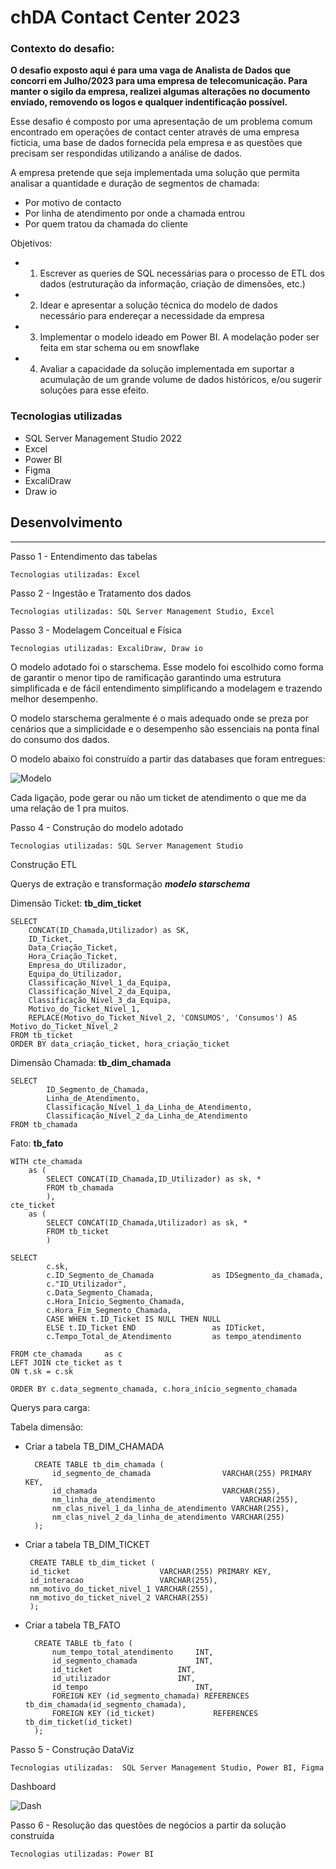 # chDA Contact Center 2023

### Contexto do desafio:

**O desafio exposto aqui é para uma vaga de Analista de Dados que concorri em Julho/2023 para uma empresa de telecomunicação. Para manter o sigilo da empresa, realizei algumas alterações no documento enviado, removendo os logos e qualquer indentificação possível.** 

Esse desafio é composto por uma apresentação de um problema comum encontrado em operações de contact center através de uma empresa ficticia, uma base de dados fornecida pela empresa e as questões que precisam ser respondidas utilizando a análise de dados.

A empresa pretende que seja implementada uma solução que permita analisar a quantidade e duração de segmentos de chamada:
 - Por motivo de contacto
 - Por linha de atendimento por onde a chamada entrou	
 - Por quem tratou da chamada do cliente

Objetivos:
- 1.	Escrever as queries de SQL necessárias para o processo de ETL dos dados (estruturação da informação, criação de dimensões, etc.)
- 2.	Idear e apresentar a solução técnica do modelo de dados necessário para endereçar a necessidade da empresa
- 3.	Implementar o modelo ideado em Power BI. A modelação poder ser feita em star schema ou em snowflake
- 4.	Avaliar a capacidade da solução implementada em suportar a acumulação de um grande volume de dados históricos, e/ou sugerir soluções para esse efeito.


### Tecnologias utilizadas

 - SQL Server Management Studio 2022
 - Excel
 - Power BI
 - Figma
 - ExcaliDraw
 - Draw io




## Desenvolvimento
___________________________________________

Passo 1 - Entendimento das tabelas

    Tecnologias utilizadas: Excel

Passo 2 - Ingestão e Tratamento dos dados

    Tecnologias utilizadas: SQL Server Management Studio, Excel

Passo 3 - Modelagem Conceitual e Física

    Tecnologias utilizadas: ExcaliDraw, Draw io

O modelo adotado foi o starschema. Esse modelo  foi escolhido como forma de garantir o menor tipo de ramificação garantindo uma estrutura simplificada e de fácil entendimento simplificando a modelagem e trazendo melhor desempenho. 

O modelo starschema geralmente é o mais adequado onde se preza por cenários que a simplicidade e o desempenho são essenciais na ponta final do consumo dos dados.

O modelo abaixo foi construído a partir das databases que foram entregues:

![Modelo](https://github.com/vicsfran/chDA-Contact-Center-2023/blob/b167a485948d2dff7019aff639f58a5823112824/Assets/STARSCHEMA%20-%20Modelo%20L%C3%B3gico.png)

Cada ligação, pode gerar ou não um ticket de atendimento o que me da uma relação de 1 pra muitos.


Passo 4 - Construção do modelo adotado

    Tecnologias utilizadas: SQL Server Management Studio

Construção ETL

  Querys de extração e transformação *__modelo starschema__*

Dimensão Ticket: **tb_dim_ticket**

    SELECT  
        CONCAT(ID_Chamada,Utilizador) as SK,
        ID_Ticket,
        Data_Criação_Ticket,
        Hora_Criação_Ticket,
        Empresa_do_Utilizador,
        Equipa_do_Utilizador,
        Classificação_Nível_1_da_Equipa,
        Classificação_Nível_2_da_Equipa,
        Classificação_Nível_3_da_Equipa,
        Motivo_do_Ticket_Nível_1,
        REPLACE(Motivo_do_Ticket_Nível_2, 'CONSUMOS', 'Consumos') AS Motivo_do_Ticket_Nível_2 
    FROM tb_ticket
    ORDER BY data_criação_ticket, hora_criação_ticket

Dimensão Chamada: **tb_dim_chamada**

    SELECT
            ID_Segmento_de_Chamada,
            Linha_de_Atendimento,
            Classificação_Nível_1_da_Linha_de_Atendimento,
            Classificação_Nível_2_da_Linha_de_Atendimento
    FROM tb_chamada

Fato: **tb_fato**

    WITH cte_chamada 
	    as (
		    SELECT CONCAT(ID_Chamada,ID_Utilizador) as sk, *
		    FROM tb_chamada
		    ),
    cte_ticket
	    as (
		    SELECT CONCAT(ID_Chamada,Utilizador) as sk, *
		    FROM tb_ticket
		    )
		
    SELECT  
		    c.sk,
		    c.ID_Segmento_de_Chamada             as IDSegmento_da_chamada,
		    c."ID_Utilizador",
		    c.Data_Segmento_Chamada,
		    c.Hora_Início_Segmento_Chamada,
		    c.Hora_Fim_Segmento_Chamada,
		    CASE WHEN t.ID_Ticket IS NULL THEN NULL	   
            ELSE t.ID_Ticket END                 as IDTicket,
		    c.Tempo_Total_de_Atendimento		 as tempo_atendimento

    FROM cte_chamada     as c
    LEFT JOIN cte_ticket as t
    ON t.sk = c.sk

    ORDER BY c.data_segmento_chamada, c.hora_início_segmento_chamada


Querys para carga:

Tabela dimensão:

- Criar a tabela TB_DIM_CHAMADA
    
        CREATE TABLE tb_dim_chamada (
            id_segmento_de_chamada 				  VARCHAR(255) PRIMARY KEY,
            id_chamada 							  VARCHAR(255),
            nm_linha_de_atendimento 				  VARCHAR(255),
            nm_clas_nivel_1_da_linha_de_atendimento VARCHAR(255),
            nm_clas_nivel_2_da_linha_de_atendimento VARCHAR(255)
	    );

 - Criar a tabela TB_DIM_TICKET

        CREATE TABLE tb_dim_ticket (
	    id_ticket 					 VARCHAR(255) PRIMARY KEY,
	    id_interacao 			     VARCHAR(255),
	    nm_motivo_do_ticket_nivel_1 VARCHAR(255),
	    nm_motivo_do_ticket_nivel_2 VARCHAR(255)
	    );
	

- Criar a tabela TB_FATO

        CREATE TABLE tb_fato (
            num_tempo_total_atendimento 	INT,
            id_segmento_chamada 			INT,
            id_ticket 					INT,
            id_utilizador 				INT,
            id_tempo 						INT,
            FOREIGN KEY (id_segmento_chamada) REFERENCES tb_dim_chamada(id_segmento_chamada),
            FOREIGN KEY (id_ticket) 		    REFERENCES tb_dim_ticket(id_ticket)
        );

Passo 5 - Construção DataViz

    Tecnologias utilizadas:  SQL Server Management Studio, Power BI, Figma


Dashboard

![Dash](https://app.powerbi.com/view?r=eyJrIjoiZDM0ZTg0ZTYtMjg5MC00ZmJjLTlhZmUtZmQ1OGQ3NDgyNWFjIiwidCI6IjgyYTU4NjE2LTY4ZDYtNDA1MS05Y2E5LWIyY2U2YmE1MjEzNCJ9&pageName=ReportSectione7a643de1916c78ede94)

Passo 6 - Resolução das questões de negócios a partir da solução construída

    Tecnologias utilizadas: Power BI


